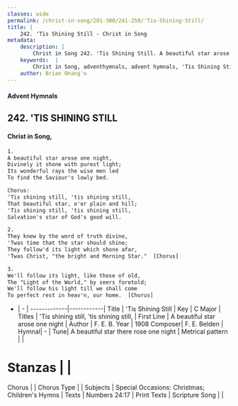 ```yaml
---
classes: wide
permalink: /christ-in-song/201-300/241-250/'Tis-Shining-Still/
title: |
    242. 'Tis Shining Still - Christ in Song
metadata:
    description: |
        Christ in Song 242. 'Tis Shining Still. A beautiful star arose one night, Divinely it shone with purest light; Its wonderful rays the wise men led To find the Saviour's lowly bed. Chorus: 'Tis shining still, 'tis shining still, That beautiful star, o'er plain and hill; 'Tis shining still, 'tis shining still, Salvation's star of God's good will.
    keywords:  |
        Christ in Song, adventhymnals, advent hymnals, 'Tis Shining Still, A beautiful star arose one night. 'Tis shining still, 'tis shining still,
    author: Brian Onang'o
---
```


#### Advent Hymnals
## 242. 'TIS SHINING STILL
####  Christ in Song,

```txt
1.
A beautiful star arose one night,
Divinely it shone with purest light;
Its wonderful rays the wise men led
To find the Saviour's lowly bed.

Chorus:
'Tis shining still, 'tis shining still,
That beautiful star, o'er plain and hill;
'Tis shining still, 'tis shining still,
Salvation's star of God's good will.

2.
They knew by the word of truth divine,
'Twas time that the star should shine;
They follow'd its light which shone afar,
'Twas Christ, "the bright and Morning Star."  [Chorus]

3.
We'll follow its light, like those of old,
The "Light of the World," by seers foretold;
We'll follow his light till we shall come
To perfect rest in heav'n, our home.  [Chorus]

```

- |   -  |
-------------|------------|
Title | 'Tis Shining Still |
Key | C Major |
Titles | 'Tis shining still, 'tis shining still, |
First Line | A beautiful star arose one night |
Author | F. E. B.
Year | 1908
Composer| F. E. Belden |
Hymnal|  - |
Tune| A beautiful star there rose one night |
Metrical pattern | |
# Stanzas |  |
Chorus |  |
Chorus Type |  |
Subjects | Special Occasions: Christmas; Children's Hymns |
Texts | Numbers 24:17 |
Print Texts | 
Scripture Song |  |
    
